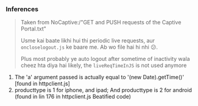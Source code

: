 ### Inferences

> Taken from NoCaptive:/"GET and PUSH requests of the Captive Portal.txt"
>
> Usme kai baate likhi hui thi periodic live requests, aur `oncloselogout.js` ke baare me. Ab wo file hai hi nhi 😕.
> 
> Plus most probably ye auto logout after sometime of inactivity wala cheez hta diya hai likely, the `liveReqTimeInJS` is not used anymore

1. The 'a' argument passed is actually equal to '(new Date).getTime()' [found in httpclient.js]
2. producttype is 1 for iphone, and ipad; And producttype is 2 for android (found in lin 176 in httpclient.js Beatified code)

